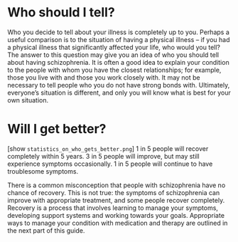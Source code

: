 # Who should I tell?

Who you decide to tell about your illness is completely up to you.
Perhaps a useful comparison is to the situation of having a physical
illness – if you had a physical illness that significantly affected
your life, who would you tell? The answer to this question may give
you an idea of who you should tell about having schizophrenia. It is
often a good idea to explain your condition to the people with whom
you have the closest relationships; for example, those you live with
and those you work closely with. It may not be necessary to tell
people who you do not have strong bonds with. Ultimately, everyone’s
situation is different, and only you will know what is best for your
own situation.

# Will I get better?

[show `statistics_on_who_gets_better.png`] 1 in 5 people will recover
completely within 5 years. 3 in 5 people will improve, but may still
experience symptoms occasionally. 1 in 5 people will continue to have
troublesome symptoms.

There is a common misconception that people with schizophrenia have no
chance of recovery. This is not true: the symptoms of schizophrenia
can improve with appropriate treatment, and some people recover
completely. Recovery is a process that involves learning to manage
your symptoms, developing support systems and working towards your
goals. Appropriate ways to manage your condition with medication and
therapy are outlined in the next part of this guide.
